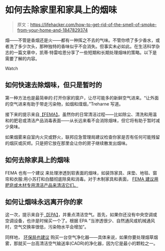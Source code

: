 # 如何去除家里和家具上的烟味

> 原文：<https://lifehacker.com/how-to-get-rid-of-the-smell-of-smoke-from-your-home-and-1847829374>

烟——不管是香烟还是火——都有一种挥之不去的气味。不管你喷了多少香水，或者洗了多少次头，那种独特的香味似乎不会消失。但事实未必如此。在生活科学杂志的一篇文章中，凯蒂·特雷哈恩分享了一些短期和长期处理烟味的策略。以下是需要了解的内容。

Watch

## 如何快速去除烟味，但只是暂时的

第一种方法也是最简单的:打开你家的窗户，让尽可能多的新鲜空气进来。“让外面的空气进来有助于带走污染物，如烟和煤烟，”Treharne 写道。

接下来的提示来自[<u>【FEMA】</u>](http://www.ashdamage.com/FEMA%20Recommendations.pdf)。虽然你的日常清洁过程——比如除尘、清洗和用温和的肥皂或清洁产品消毒表面——从长远来看不会消除烟味，但它将有助于暂时减少臭味。

如果烟雾来自室内火灾或野火，联邦应急管理局建议检查你家是否有任何可能残留的烟灰或灰烬。只是把它放在那里会让你的房子继续散发出烟味。

## 如何去除家具上的烟味

FEMA 也有一个建议 来处理渗透到软表面的烟味，如装饰家具、床垫、地毯、窗帘和衣服:用小苏打和白醋彻底除臭和消毒。对于木制家具和表面， [FEMA 建议用肥皂或木材专用清洁产品来清洁它们。](http://www.ashdamage.com/FEMA%20Recommendations.pdf)

## 如何让烟味永远离开你的家

这一次，提示来自于[<u>【EPA】</u>](https://www.epa.gov/sites/default/files/2018-07/documents/residential_air_cleaners_-_a_technical_summary_3rd_edition.pdf)，并重点清洁空气。首先，如果你还没有中央空调或空调设备，也许是时候买一个了。根据 EPA “当渗透很少、自然通风或机械通风时，空气交换率很低，污染物水平会增加”。

同样地， [环保局也建议](https://www.epa.gov/indoor-air-quality-iaq/introduction-indoor-air-quality#vent) 购买一台空气净化器——具体来说，如果你要处理烟草烟雾，那就买一台高清洁空气输送率(CADR)的净化器，因为它是最小的颗粒之一。